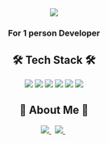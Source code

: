 <div align="center">
  <img src="https://capsule-render.vercel.app/api?type=waving&color=2596be&text=Dongkyu%20Lee&fontAlign=78&height=200&fontSize=50&fontColor=ffffff">
</div>

<h3 align="center">For 1 person Developer</h3>
<p></p>



<h2 align="center">🛠 Tech Stack 🛠</h2>

<p align="center"> 
  <img src="https://img.shields.io/badge/Java-007396?style=flat-square&logo=Java&logoColor=white"/> 
  <img src="https://img.shields.io/badge/Spring-6DB33F?style=flat-square&logo=Spring&logoColor=white"/> 
  <img src="https://img.shields.io/badge/MySQL-4479A1?style=flat-square&logo=MySQL&logoColor=white"/>
  <img src="https://img.shields.io/badge/Oracle-F80000?style=flat-square&logo=Oracle&logoColor=white"/> 
  <img src="https://img.shields.io/badge/Javascript-F7DF1E?style=flat-square&logo=Javascript&logoColor=white"/> 
  <img src="https://img.shields.io/badge/Amazon AWS-232F3E?style=flat-square&logo=Amazon AWS&logoColor=white"/> 
</p>

<h2 align="center">🎳 About Me 🎳</h2>

<p align="center">
  <a href="https://velog.io/@ghh607"><img src="https://img.shields.io/badge/Velog-20C997?style=flat&logo=Velog&logoColor=white&link=https://velog.io/@ghh607"/>
  </a>&nbsp
  <a href="https://github.com/LOBSTER10000"><img src="https://img.shields.io/badge/GitHub-181717?style=flat&logo=GitHub&logoColor=white&link=https://github.com/LOBSTER10000"/>
  </a>&nbsp
</p>
